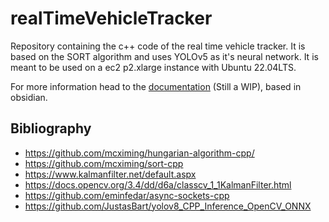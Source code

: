 # realTimeVehicleTracker

Repository containing the c++ code of the real time vehicle tracker. It is based on the SORT algorithm and uses YOLOv5 as it's neural network. It is meant to be used on a ec2 p2.xlarge instance with Ubuntu 22.04LTS.

For more information head to the [documentation](https://gitlab.dlr.de/saiz_da/documentation) (Still a WIP), based in obsidian.

## Bibliography

- https://github.com/mcximing/hungarian-algorithm-cpp/
- https://github.com/mcximing/sort-cpp
- https://www.kalmanfilter.net/default.aspx
- https://docs.opencv.org/3.4/dd/d6a/classcv_1_1KalmanFilter.html
- https://github.com/eminfedar/async-sockets-cpp
- https://github.com/JustasBart/yolov8_CPP_Inference_OpenCV_ONNX
